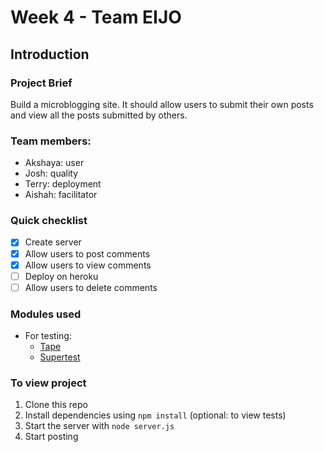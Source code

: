 # Week 4 - Team EIJO

## Introduction

### Project Brief
Build a microblogging site. It should allow users to submit their own posts and view all the posts submitted by others.

### Team members:
* Akshaya: user
* Josh: quality
* Terry: deployment
* Aishah: facilitator

### Quick checklist
- [x] Create server
- [x] Allow users to post comments
- [x] Allow users to view comments
- [ ] Deploy on heroku
- [ ] Allow users to delete comments

### Modules used
* For testing:
  * [Tape](https://www.npmjs.com/package/tape)
  * [Supertest](https://www.npmjs.com/package/supertest)

### To view project
1. Clone this repo
2. Install dependencies using `npm install` (optional: to view tests)
3. Start the server with `node server.js`
4. Start posting
